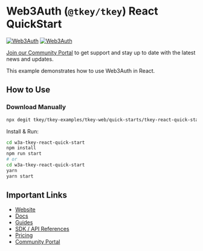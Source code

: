 # Web3Auth (`@tkey/tkey`) React QuickStart

[![Web3Auth](https://img.shields.io/badge/Web3Auth-SDK-blue)](https://web3auth.io/docs/sdk/pnp/web/modal)
[![Web3Auth](https://img.shields.io/badge/Web3Auth-Community-cyan)](https://community.web3auth.io)

[Join our Community Portal](https://community.web3auth.io/) to get support and stay up to date with the latest news and updates.

This example demonstrates how to use Web3Auth in React.

## How to Use

### Download Manually

```bash
npx degit tkey/tkey-examples/tkey-web/quick-starts/tkey-react-quick-start w3a-tkey-react-quick-start
```

Install & Run:

```bash
cd w3a-tkey-react-quick-start
npm install
npm run start
# or
cd w3a-tkey-react-quick-start
yarn
yarn start
```

## Important Links

- [Website](https://web3auth.io)
- [Docs](https://web3auth.io/docs)
- [Guides](https://web3auth.io/docs/content-hub?type=guides)
- [SDK / API References](https://web3auth.io/docs/sdk)
- [Pricing](https://web3auth.io/pricing.html)
- [Community Portal](https://community.web3auth.io)
